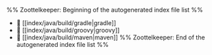 %% Zoottelkeeper: Beginning of the autogenerated index file list  %%
- 📄 [[index/java/build/gradle|gradle]]
- 📄 [[index/java/build/groovy|groovy]]
- 📄 [[index/java/build/maven|maven]]
%% Zoottelkeeper: End of the autogenerated index file list  %%
